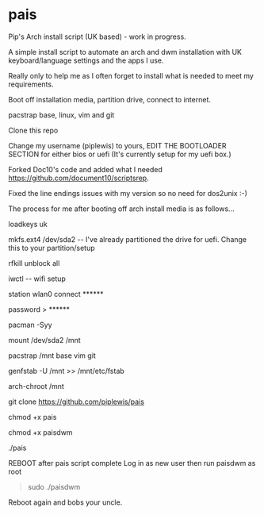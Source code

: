# pais
Pip's Arch install script (UK based) - work in progress.

A simple install script to automate an arch and dwm installation with UK keyboard/language settings and the apps I use.

Really only to help me as I often forget to install what is needed to meet my requirements.

Boot off installation media, partition drive, connect to internet.

pacstrap base, linux, vim and git

Clone this repo

Change my username (piplewis) to yours, EDIT THE BOOTLOADER SECTION for either bios or uefi (It's currently setup for my uefi box.)

Forked Doc10's code and added what I needed https://github.com/document10/scriptsrep.

Fixed the line endings issues with my version so no need for dos2unix :-)

The process for me after booting off arch install media is as follows...

loadkeys uk

mkfs.ext4 /dev/sda2 -- I've already partitioned the drive for uefi. Change this to your partition/setup

rfkill unblock all

iwctl -- wifi setup 

station wlan0 connect ******

password > ******

pacman -Syy

mount /dev/sda2 /mnt

pacstrap /mnt base vim git

genfstab -U /mnt >> /mnt/etc/fstab

arch-chroot /mnt

git clone https://github.com/piplewis/pais

chmod +x pais

chmod +x paisdwm

./pais

REBOOT after pais script complete
Log in as new user then run paisdwm as root

> sudo ./paisdwm

Reboot again and bobs your uncle.
